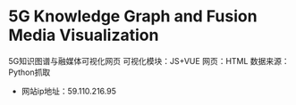 # 5G Knowledge Graph and Fusion Media Visualization
5G知识图谱与融媒体可视化网页
可视化模块：JS+VUE
网页：HTML
数据来源：Python抓取

* 网站ip地址：59.110.216.95
